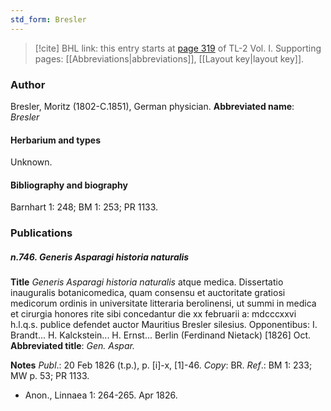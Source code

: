 ```yaml
---
std_form: Bresler
---
```


> [!cite] BHL link: this entry starts at [page 319](https://www.biodiversitylibrary.org/page/33120450) of TL-2 Vol. I.
> Supporting pages: [[Abbreviations|abbreviations]], [[Layout key|layout key]].

### Author

Bresler, Moritz (1802-C.1851), German physician. 
**Abbreviated name**: *Bresler*

#### Herbarium and types

Unknown.

#### Bibliography and biography

Barnhart 1: 248; BM 1: 253; PR 1133.

### Publications

##### n.746. Generis Asparagi historia naturalis

**Title**
*Generis Asparagi historia naturalis* atque medica. Dissertatio inauguralis botanicomedica, quam consensu et auctoritate gratiosi medicorum ordinis in universitate litteraria berolinensi, ut summi in medica et cirurgia honores rite sibi concedantur die xx februarii a: mdcccxxvi h.l.q.s. publice defendet auctor Mauritius Bresler silesius. Opponentibus: I. Brandt... H. Kalckstein... H. Ernst... Berlin (Ferdinand Nietack) \[1826\] Oct.
**Abbreviated title**: *Gen. Aspar.*

**Notes**
*Publ*.: 20 Feb 1826 (t.p.), p. \[i\]-x, \[1\]-46. *Copy*: BR.
*Ref*.: BM 1: 233; MW p. 53; PR 1133.
- Anon., Linnaea 1: 264-265. Apr 1826.


